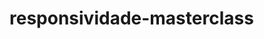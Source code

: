 # responsividade-masterclass

<img urf="![2022-06-28 (3)](https://user-images.githubusercontent.com/98670029/176209824-f6d976eb-5732-4dc3-9046-7c2fdf67fd56.png)
"></img>
